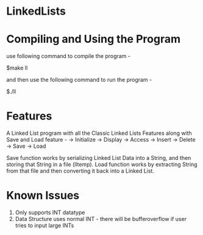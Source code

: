 # LinkedLists

# Compiling and Using the Program
use following command to compile the program -

$make ll

and then use the following command to run the program -

$./ll

# Features
A Linked List program with all the Classic Linked Lists Features along with Save and Load feature - 
-> Initialize
-> Display
-> Access
-> Insert
-> Delete
-> Save
-> Load

Save function works by serializing Linked List Data into a String, and then storing that String in a file (lltemp). Load function works by extracting String from that file and then converting it back into a Linked List.

# Known Issues
1. Only supports INT datatype
2. Data Structure uses normal INT - there will be bufferoverflow if user tries to input large INTs

